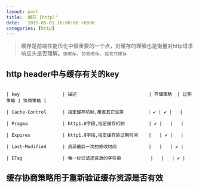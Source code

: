 ```yaml
---
layout: post
title:  缓存 [http]"
date:   2015-05-01 16:00:00 +0800
categories: [http]
---
```


> 缓存是前端性能优化中很重要的一个点，对缓存的理解也是衡量对http请求响应头是否理解。`强缓存`、`协商缓存`、`启发式缓存`

## http header中与缓存有关的key

```

| key                | 描述                           | 存储策略  | 过期策略 | 协商策略 |

| Cache-Control      | 指定缓存机制,覆盖其它设置         | ✔️ | ✔️ |   | 

| Pragma             | http1.0字段,指定缓存机制         | ✔️ |   |   |

| Expires            | http1.0字段,指定缓存的过期时间    |   | ✔ |   |

| Last-Modified      | 资源最后一次的修改时间            |   |   | ✔ |

| ETag               | 唯一标识请求资源的字符串           |   |   | ✔ |
```


## 缓存协商策略用于重新验证缓存资源是否有效
